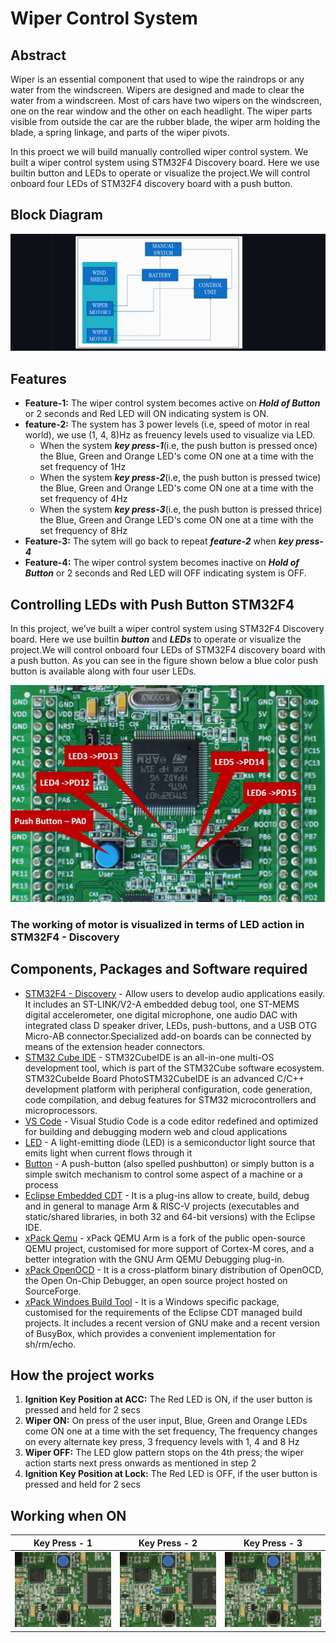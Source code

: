 # Wiper Control System
## Abstract

Wiper is an essential component that used to wipe the raindrops or any water from the windscreen. Wipers are designed and made to clear the water from a windscreen. Most of cars have two wipers on the windscreen, one on the rear window and the other on each headlight. The wiper parts visible from outside the car are the rubber blade, the wiper arm holding the blade, a spring linkage, and parts of the wiper pivots.

In this proect we will build manually controlled wiper control system. We built a wiper control system using STM32F4 Discovery board. Here we use builtin button and LEDs to operate or visualize the project.We will control onboard four LEDs of STM32F4 discovery board with a push button. 

## Block Diagram

![control system](https://github.com/Lokesh12121/M3_Wiper_Conytol_System_stm32f4/blob/main/0_Abstract/control_system.png)

## Features
-   __Feature-1:__ The wiper control system becomes active on ___Hold of Button___ or 2 seconds and Red LED will ON indicating system is ON.
-   __feature-2:__ The system has 3 power levels (i.e, speed of motor in real world), we use (1, 4, 8)Hz as freuency levels used to visualize via LED.
    * When the system ___key press-1___(i.e, the push button is pressed once) the Blue, Green and Orange LED's come ON one at a time with the set frequency of 1Hz
    * When the system ___key press-2___(i.e, the push button is pressed twice) the Blue, Green and Orange LED's come ON one at a time with the set frequency of 4Hz
    * When the system ___key press-3___(i.e, the push button is pressed thrice) the Blue, Green and Orange LED's come ON one at a time with the set frequency of 8Hz
-   __Feature-3:__ The sytem will go back to repeat ___feature-2___  when ___key press-4___ 
-   __Feature-4:__ The wiper control system becomes inactive on ___Hold of Button___ or 2 seconds and Red LED will OFF indicating system is OFF.

## Controlling LEDs with Push Button STM32F4
In this project, we’ve built a wiper control system using STM32F4 Discovery board. Here we use builtin ___button___ and ___LEDs___ to operate or visualize the project.We will control onboard four LEDs of STM32F4 discovery board with a push button. As you can see in the figure shown below a blue color push button is available along with four user LEDs.

![builtin led and button](https://github.com/Lokesh12121/M3_Wiper_Conytol_System_stm32f4/blob/main/0_Abstract/11Capture.PNG)

### The working of motor is visualized in terms of LED action in STM32F4 - Discovery

## Components, Packages and Software required
-   [STM32F4 - Discovery](https://pdf1.alldatasheet.com/datasheet-pdf/view/435284/STMICROELECTRONICS/STM32F4DISCOVERY.html) - Allow users to develop audio applications easily. It includes an ST-LINK/V2-A embedded debug tool, one ST-MEMS digital accelerometer, one digital microphone, one audio DAC with integrated class D speaker driver, LEDs, push-buttons, and a USB OTG Micro-AB connector.Specialized add-on boards can be connected by means of the extension header connectors.
-   [STM32 Cube IDE](https://www.st.com/en/development-tools/stm32cubeide.html) -  STM32CubeIDE is an all-in-one multi-OS development tool, which is part of the STM32Cube software ecosystem. STM32CubeIde Board PhotoSTM32CubeIDE is an advanced C/C++ development platform with peripheral configuration, code generation, code compilation, and debug features for STM32 microcontrollers and microprocessors. 
-   [VS Code](https://code.visualstudio.com/) - Visual Studio Code is a code editor redefined and optimized for building and debugging modern web and cloud applications
-   [LED]() - A light-emitting diode (LED) is a semiconductor light source that emits light when current flows through it
-   [Button]() - A push-button (also spelled pushbutton) or simply button is a simple switch mechanism to control some aspect of a machine or a process
-   [Eclipse Embedded CDT](https://projects.eclipse.org/projects/iot.embed-cdt) - It is a plug-ins allow to create, build, debug and in general to manage Arm & RISC-V projects (executables and static/shared libraries, in both 32 and 64-bit versions) with the Eclipse IDE.
-   [xPack Qemu](https://xpack.github.io/qemu-arm/#benefits) - xPack QEMU Arm is a fork of the public open-source QEMU project, customised for more support of Cortex-M cores, and a better integration with the GNU Arm QEMU Debugging plug-in.
-   [xPack OpenOCD](https://xpack.github.io/openocd/#:~:text=The%20xPack%20OpenOCD%20is%20a,code%20available%20from%20the%20repository.) - It is a cross-platform binary distribution of OpenOCD, the Open On-Chip Debugger, an open source project hosted on  SourceForge.
-   [xPack Windoes Build Tool](https://xpack.github.io/windows-build-tools/) -  It is a Windows specific package, customised for the requirements of the Eclipse CDT managed build projects. It includes a recent version of GNU make and a recent version of BusyBox, which provides a convenient implementation for sh/rm/echo.

## How the project works
1.  __Ignition Key Position at ACC:__ The Red LED is ON, if the user button is pressed and held for 2 secs
2.  __Wiper ON:__ On press of the user input, Blue, Green and Orange LEDs come ON one at a time with the set frequency, The frequency changes on every alternate key press, 3 frequency levels with 1, 4 and 8 Hz
3.  __Wiper OFF:__ The LED glow pattern stops on the 4th press; the wiper action starts next press onwards as mentioned in step 2
4.  __Ignition Key Position at Lock:__ The Red LED is OFF, if the user button is pressed and held for 2 secs

## Working when ON
|Key Press - 1|Key Press - 2|Key Press - 3|
|:--:|:--:|:--:|
|![press1](https://github.com/Lokesh12121/M3_Wiper_Conytol_System_stm32f4/blob/main/6_Output/lvl_1.gif)|![press2](https://github.com/Lokesh12121/M3_Wiper_Conytol_System_stm32f4/blob/main/6_Output/lvl_2.gif)|![press3](https://github.com/Lokesh12121/M3_Wiper_Conytol_System_stm32f4/blob/main/6_Output/lvl_3.gif)|
